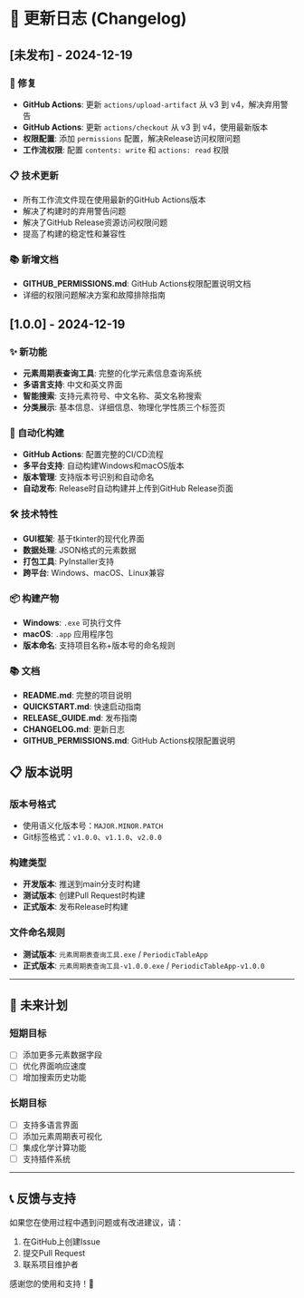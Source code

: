 # 📝 更新日志 (Changelog)

## [未发布] - 2024-12-19

### 🔧 修复
- **GitHub Actions**: 更新 `actions/upload-artifact` 从 v3 到 v4，解决弃用警告
- **GitHub Actions**: 更新 `actions/checkout` 从 v3 到 v4，使用最新版本
- **权限配置**: 添加 `permissions` 配置，解决Release访问权限问题
- **工作流权限**: 配置 `contents: write` 和 `actions: read` 权限

### 📋 技术更新
- 所有工作流文件现在使用最新的GitHub Actions版本
- 解决了构建时的弃用警告问题
- 解决了GitHub Release资源访问权限问题
- 提高了构建的稳定性和兼容性

### 📚 新增文档
- **GITHUB_PERMISSIONS.md**: GitHub Actions权限配置说明文档
- 详细的权限问题解决方案和故障排除指南

## [1.0.0] - 2024-12-19

### ✨ 新功能
- **元素周期表查询工具**: 完整的化学元素信息查询系统
- **多语言支持**: 中文和英文界面
- **智能搜索**: 支持元素符号、中文名称、英文名称搜索
- **分类展示**: 基本信息、详细信息、物理化学性质三个标签页

### 🚀 自动化构建
- **GitHub Actions**: 配置完整的CI/CD流程
- **多平台支持**: 自动构建Windows和macOS版本
- **版本管理**: 支持版本号识别和自动命名
- **自动发布**: Release时自动构建并上传到GitHub Release页面

### 🛠️ 技术特性
- **GUI框架**: 基于tkinter的现代化界面
- **数据处理**: JSON格式的元素数据
- **打包工具**: PyInstaller支持
- **跨平台**: Windows、macOS、Linux兼容

### 📦 构建产物
- **Windows**: `.exe` 可执行文件
- **macOS**: `.app` 应用程序包
- **版本命名**: 支持项目名称+版本号的命名规则

### 📚 文档
- **README.md**: 完整的项目说明
- **QUICKSTART.md**: 快速启动指南
- **RELEASE_GUIDE.md**: 发布指南
- **CHANGELOG.md**: 更新日志
- **GITHUB_PERMISSIONS.md**: GitHub Actions权限配置说明

## 📋 版本说明

### 版本号格式
- 使用语义化版本号：`MAJOR.MINOR.PATCH`
- Git标签格式：`v1.0.0`、`v1.1.0`、`v2.0.0`

### 构建类型
- **开发版本**: 推送到main分支时构建
- **测试版本**: 创建Pull Request时构建
- **正式版本**: 发布Release时构建

### 文件命名规则
- **测试版本**: `元素周期表查询工具.exe` / `PeriodicTableApp`
- **正式版本**: `元素周期表查询工具-v1.0.0.exe` / `PeriodicTableApp-v1.0.0`

---

## 🔮 未来计划

### 短期目标
- [ ] 添加更多元素数据字段
- [ ] 优化界面响应速度
- [ ] 增加搜索历史功能

### 长期目标
- [ ] 支持多语言界面
- [ ] 添加元素周期表可视化
- [ ] 集成化学计算功能
- [ ] 支持插件系统

---

## 📞 反馈与支持

如果您在使用过程中遇到问题或有改进建议，请：

1. 在GitHub上创建Issue
2. 提交Pull Request
3. 联系项目维护者

感谢您的使用和支持！🎉
